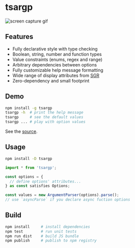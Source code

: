 # tsargp

![screen capture gif](https://drive.google.com/uc?export=view&id=1bGzVFLEy3mUk1uBPeVGOiGv_1fBdOCUR 'screen capture gif')

## Features

- Fully declarative style with type checking
- Boolean, string, number and function types
- Value constraints (enums, regex and range)
- Arbitrary dependencies between options
- Fully customizable help message formatting
- Wide range of display attributes from [SGR]
- Zero-dependency and small footprint

## Demo

```sh
npm install -g tsargp
tsargp -h  # print the help message
tsargp     # see the default values
tsargp ... # play with option values
```

See the [source](examples/demo.ts).

## Usage

```sh
npm install -D tsargp
```

```ts
import * from 'tsargp';

const options = {
  // define options' attributes...
} as const satisfies Options;

const values = new ArgumentParser(options).parse();
// use `asyncParse` if you declare async fuction options
```

## Build

```sh
npm install     # install dependencies
npm test        # run unit tests
npm run dist    # build JS bundle
npm publish     # publish to npm registry
```

[SGR]: https://www.wikiwand.com/en/ANSI_escape_code#SGR_(Select_Graphic_Rendition)_parameters
